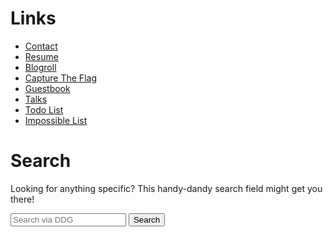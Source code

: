 # Links

* [Contact](/contact)
* [Resume](/cv)
* [Blogroll](/blogroll)
* [Capture The Flag](/ctf)
* [Guestbook](/guestbook)
* [Talks](/talks)
* [Todo List](/todo)
* [Impossible List](/impossible)

# Search

Looking for anything specific? This handy-dandy search field might get you there!

<form className="search" method="get" action="https://duckduckgo.com/" target="_blank">
    <input id="search" type="search" name="q" placeholder="Search via DDG" />
    <input type="hidden" name="sites" value="garrit.xyz" />
    <input type="submit" value="Search" />
</form>
<br />